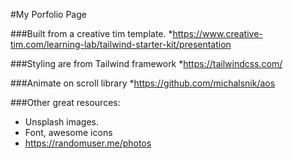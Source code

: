 #My Porfolio Page

 ###Built from a creative tim template.
*https://www.creative-tim.com/learning-lab/tailwind-starter-kit/presentation

###Styling are from Tailwind framework
*https://tailwindcss.com/

###Animate on scroll library
*https://github.com/michalsnik/aos


###Other great resources:
- Unsplash images.
- Font, awesome icons
- https://randomuser.me/photos
